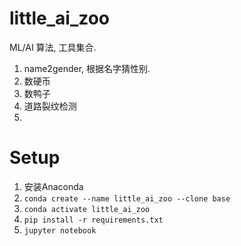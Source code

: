 # little_ai_zoo

ML/AI 算法, 工具集合.

1. name2gender, 根据名字猜性别.
2. 数硬币
3. 数鸭子
4. 道路裂纹检测
5. 


# Setup

1. 安装Anaconda
2. `conda create --name little_ai_zoo --clone base`
3. `conda activate little_ai_zoo`
4. `pip install -r requirements.txt`
5. `jupyter notebook`
